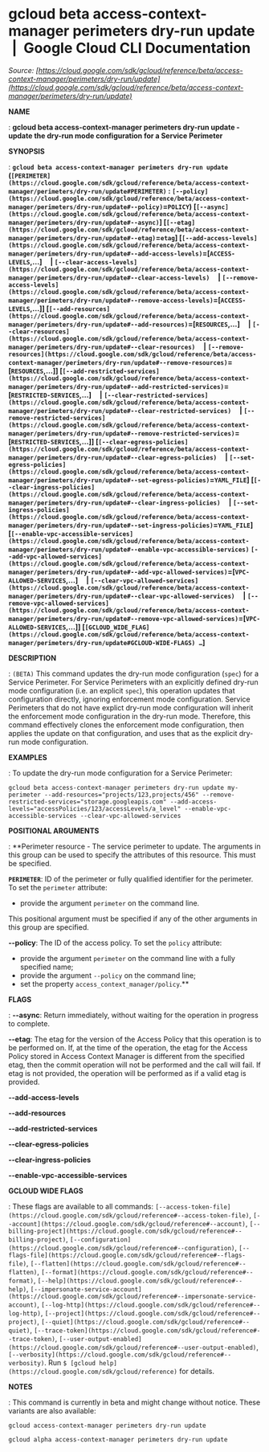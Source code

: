 # gcloud beta access-context-manager perimeters dry-run update  |  Google Cloud CLI Documentation

*Source: [https://cloud.google.com/sdk/gcloud/reference/beta/access-context-manager/perimeters/dry-run/update](https://cloud.google.com/sdk/gcloud/reference/beta/access-context-manager/perimeters/dry-run/update)*

**NAME**

: **gcloud beta access-context-manager perimeters dry-run update - update the dry-run mode configuration for a Service Perimeter**

**SYNOPSIS**

: **`gcloud beta access-context-manager perimeters dry-run update` (`[PERIMETER](https://cloud.google.com/sdk/gcloud/reference/beta/access-context-manager/perimeters/dry-run/update#PERIMETER)` : `[--policy](https://cloud.google.com/sdk/gcloud/reference/beta/access-context-manager/perimeters/dry-run/update#--policy)`=`POLICY`) [`[--async](https://cloud.google.com/sdk/gcloud/reference/beta/access-context-manager/perimeters/dry-run/update#--async)`] [`[--etag](https://cloud.google.com/sdk/gcloud/reference/beta/access-context-manager/perimeters/dry-run/update#--etag)`=`etag`] [`[--add-access-levels](https://cloud.google.com/sdk/gcloud/reference/beta/access-context-manager/perimeters/dry-run/update#--add-access-levels)`=[`ACCESS-LEVELS`,…]     | `[--clear-access-levels](https://cloud.google.com/sdk/gcloud/reference/beta/access-context-manager/perimeters/dry-run/update#--clear-access-levels)`     | `[--remove-access-levels](https://cloud.google.com/sdk/gcloud/reference/beta/access-context-manager/perimeters/dry-run/update#--remove-access-levels)`=[`ACCESS-LEVELS`,…]] [`[--add-resources](https://cloud.google.com/sdk/gcloud/reference/beta/access-context-manager/perimeters/dry-run/update#--add-resources)`=[`RESOURCES`,…]     | `[--clear-resources](https://cloud.google.com/sdk/gcloud/reference/beta/access-context-manager/perimeters/dry-run/update#--clear-resources)`     | `[--remove-resources](https://cloud.google.com/sdk/gcloud/reference/beta/access-context-manager/perimeters/dry-run/update#--remove-resources)`=[`RESOURCES`,…]] [`[--add-restricted-services](https://cloud.google.com/sdk/gcloud/reference/beta/access-context-manager/perimeters/dry-run/update#--add-restricted-services)`=[`RESTRICTED-SERVICES`,…]     | `[--clear-restricted-services](https://cloud.google.com/sdk/gcloud/reference/beta/access-context-manager/perimeters/dry-run/update#--clear-restricted-services)`     | `[--remove-restricted-services](https://cloud.google.com/sdk/gcloud/reference/beta/access-context-manager/perimeters/dry-run/update#--remove-restricted-services)`=[`RESTRICTED-SERVICES`,…]] [`[--clear-egress-policies](https://cloud.google.com/sdk/gcloud/reference/beta/access-context-manager/perimeters/dry-run/update#--clear-egress-policies)`     | `[--set-egress-policies](https://cloud.google.com/sdk/gcloud/reference/beta/access-context-manager/perimeters/dry-run/update#--set-egress-policies)`=`YAML_FILE`] [`[--clear-ingress-policies](https://cloud.google.com/sdk/gcloud/reference/beta/access-context-manager/perimeters/dry-run/update#--clear-ingress-policies)`     | `[--set-ingress-policies](https://cloud.google.com/sdk/gcloud/reference/beta/access-context-manager/perimeters/dry-run/update#--set-ingress-policies)`=`YAML_FILE`] [`[--enable-vpc-accessible-services](https://cloud.google.com/sdk/gcloud/reference/beta/access-context-manager/perimeters/dry-run/update#--enable-vpc-accessible-services)` `[--add-vpc-allowed-services](https://cloud.google.com/sdk/gcloud/reference/beta/access-context-manager/perimeters/dry-run/update#--add-vpc-allowed-services)`=[`VPC-ALLOWED-SERVICES`,…]     | `[--clear-vpc-allowed-services](https://cloud.google.com/sdk/gcloud/reference/beta/access-context-manager/perimeters/dry-run/update#--clear-vpc-allowed-services)`     | `[--remove-vpc-allowed-services](https://cloud.google.com/sdk/gcloud/reference/beta/access-context-manager/perimeters/dry-run/update#--remove-vpc-allowed-services)`=[`VPC-ALLOWED-SERVICES`,…]] [`[GCLOUD_WIDE_FLAG](https://cloud.google.com/sdk/gcloud/reference/beta/access-context-manager/perimeters/dry-run/update#GCLOUD-WIDE-FLAGS) …`]**

**DESCRIPTION**

: `(BETA)` This command updates the dry-run mode configuration
(`spec`) for a Service Perimeter.
For Service Perimeters with an explicitly defined dry-run mode configuration
(i.e. an explicit `spec`), this operation updates that configuration
directly, ignoring enforcement mode configuration.
Service Perimeters that do not have explict dry-run mode configuration will
inherit the enforcement mode configuration in the dry-run mode. Therefore, this
command effectively clones the enforcement mode configuration, then applies the
update on that configuration, and uses that as the explicit dry-run mode
configuration.

**EXAMPLES**

: To update the dry-run mode configuration for a Service Perimeter:

```
gcloud beta access-context-manager perimeters dry-run update my-perimeter --add-resources="projects/123,projects/456" --remove-restricted-services="storage.googleapis.com" --add-access-levels="accessPolicies/123/accessLevels/a_level" --enable-vpc-accessible-services --clear-vpc-allowed-services
```

**POSITIONAL ARGUMENTS**

: **Perimeter resource - The service perimeter to update. The arguments in this
group can be used to specify the attributes of this resource.
This must be specified.

**`PERIMETER`**:
ID of the perimeter or fully qualified identifier for the perimeter.
To set the `perimeter` attribute:

- provide the argument `perimeter` on the command line.

This positional argument must be specified if any of the other arguments in this
group are specified.

**--policy**:
The ID of the access policy.
To set the `policy` attribute:

- provide the argument `perimeter` on the command line with a fully
specified name;
- provide the argument `--policy` on the command line;
- set the property `access_context_manager/policy`.**

**FLAGS**

: **--async**:
Return immediately, without waiting for the operation in progress to complete.

**--etag**:
The etag for the version of the Access Policy that this operation is to be
performed on. If, at the time of the operation, the etag for the Access Policy
stored in Access Context Manager is different from the specified etag, then the
commit operation will not be performed and the call will fail. If etag is not
provided, the operation will be performed as if a valid etag is provided.

**--add-access-levels**

**--add-resources**

**--add-restricted-services**

**--clear-egress-policies**

**--clear-ingress-policies**

**--enable-vpc-accessible-services**

**GCLOUD WIDE FLAGS**

: These flags are available to all commands: `[--access-token-file](https://cloud.google.com/sdk/gcloud/reference#--access-token-file)`,
`[--account](https://cloud.google.com/sdk/gcloud/reference#--account)`, `[--billing-project](https://cloud.google.com/sdk/gcloud/reference#--billing-project)`,
`[--configuration](https://cloud.google.com/sdk/gcloud/reference#--configuration)`,
`[--flags-file](https://cloud.google.com/sdk/gcloud/reference#--flags-file)`,
`[--flatten](https://cloud.google.com/sdk/gcloud/reference#--flatten)`, `[--format](https://cloud.google.com/sdk/gcloud/reference#--format)`, `[--help](https://cloud.google.com/sdk/gcloud/reference#--help)`, `[--impersonate-service-account](https://cloud.google.com/sdk/gcloud/reference#--impersonate-service-account)`,
`[--log-http](https://cloud.google.com/sdk/gcloud/reference#--log-http)`,
`[--project](https://cloud.google.com/sdk/gcloud/reference#--project)`, `[--quiet](https://cloud.google.com/sdk/gcloud/reference#--quiet)`, `[--trace-token](https://cloud.google.com/sdk/gcloud/reference#--trace-token)`, `[--user-output-enabled](https://cloud.google.com/sdk/gcloud/reference#--user-output-enabled)`,
`[--verbosity](https://cloud.google.com/sdk/gcloud/reference#--verbosity)`.
Run `$ [gcloud help](https://cloud.google.com/sdk/gcloud/reference)` for details.

**NOTES**

: This command is currently in beta and might change without notice. These
variants are also available:

```
gcloud access-context-manager perimeters dry-run update
```

```
gcloud alpha access-context-manager perimeters dry-run update
```